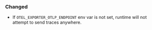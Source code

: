 ### Changed

- If `OTEL_EXPORTER_OTLP_ENDPOINT` env var is not set, runtime will not attempt
    to send traces anywhere.
